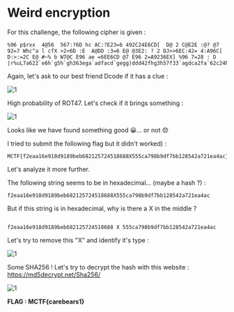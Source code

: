 # Weird encryption 

For this challenge, the following cipher is given :

```
%96 p$rxx  4@56  567:?6D hc AC:?E23=6 492C24E6CD[  D@ 2 C@E2E :@? @7 92=7 Whc^a l cfX >2<6D :E  A@DD :3=6 E@ @3E2: ? 2 DJ>>6EC:42= 4:A96C[ D:>:=2C E@ #~% b W7@C E96 ae =6EE6CD @7 E96 2=A9236EX] %96 7=28 : D |r%uL7a622`e6h`g5h`gh363ega`adfacd`gegg)ddd42fhg3h57f33`agdca2fa`62c24N
```

Again, let's ask to our best friend Dcode if it has a clue : 

![1](https://user-images.githubusercontent.com/66923124/164987177-a8f9c037-e478-4ecb-a3fe-a21dcac6e7a9.png)

High probability of ROT47. Let's check if it brings something :

![1](https://user-images.githubusercontent.com/66923124/164987251-0765c546-39d4-413e-a723-d7245550d299.png)


Looks like we have found something good 😀... or not 😞 
<br> 

I tried to submit the following flag but it didn't worked) :

```
MCTF{f2eaa16e918d9189beb682125724518688X555ca798b9df7bb128542a721ea4ac}
```

Let's analyze it more further. 

The following string seems to be in hexadecimal... (maybe a hash ?) :
```
f2eaa16e918d9189beb682125724518688X555ca798b9df7bb128542a721ea4ac
```

But if this string is in hexadecimal, why is there a X in the middle ?
```

f2eaa16e918d9189beb682125724518688 X 555ca798b9df7bb128542a721ea4ac

```

Let's try to remove this "X" and identify it's type : <br>

![1](https://user-images.githubusercontent.com/66923124/164987845-43595f64-0b3a-40a6-8f08-915bc335e732.png)

Some SHA256 ! Let's try to decrypt the hash with this website : https://md5decrypt.net/Sha256/

![1](https://user-images.githubusercontent.com/66923124/164987949-17b1ab47-371a-43dd-ae8d-e076ab8a4730.png)


<strong> FLAG : MCTF{carebears1} </strong>

